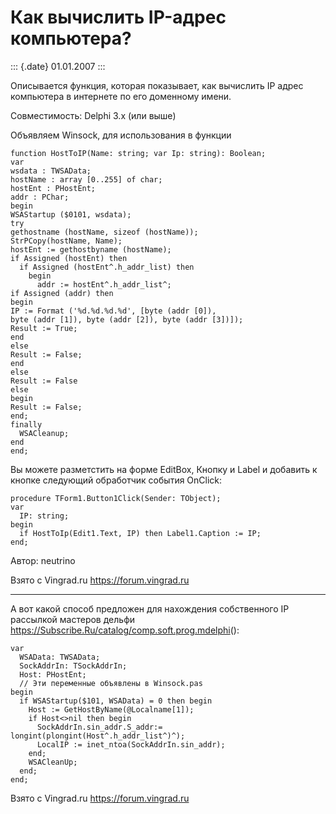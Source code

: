 Как вычислить IP-адрес компьютера?
==================================

::: {.date}
01.01.2007
:::

Описывается функция, которая показывает, как вычислить IP адрес
компьютера в интернете по его доменному имени.

Совместимость: Delphi 3.x (или выше)

Объявляем Winsock, для использования в функции

    function HostToIP(Name: string; var Ip: string): Boolean;
    var 
    wsdata : TWSAData; 
    hostName : array [0..255] of char; 
    hostEnt : PHostEnt; 
    addr : PChar; 
    begin 
    WSAStartup ($0101, wsdata); 
    try 
    gethostname (hostName, sizeof (hostName)); 
    StrPCopy(hostName, Name); 
    hostEnt := gethostbyname (hostName); 
    if Assigned (hostEnt) then 
      if Assigned (hostEnt^.h_addr_list) then 
        begin 
          addr := hostEnt^.h_addr_list^; 
    if Assigned (addr) then 
    begin 
    IP := Format ('%d.%d.%d.%d', [byte (addr [0]), 
    byte (addr [1]), byte (addr [2]), byte (addr [3])]); 
    Result := True; 
    end 
    else 
    Result := False; 
    end 
    else 
    Result := False 
    else 
    begin 
    Result := False; 
    end; 
    finally 
      WSACleanup; 
    end 
    end; 

Вы можете разметстить на форме EditBox, Кнопку и Label и добавить к
кнопке следующий обработчик события OnClick:

    procedure TForm1.Button1Click(Sender: TObject); 
    var 
      IP: string; 
    begin 
      if HostToIp(Edit1.Text, IP) then Label1.Caption := IP; 
    end; 

Автор: neutrino

Взято с Vingrad.ru <https://forum.vingrad.ru>

------------------------------------------------------------------------

А вот какой способ предложен для нахождения собственного IP рассылкой
мастеров дельфи <https://Subscribe.Ru/catalog/comp.soft.prog.mdelphi>():

    var
      WSAData: TWSAData;
      SockAddrIn: TSockAddrIn;
      Host: PHostEnt;
      // Эти переменные объявлены в Winsock.pas
    begin
      if WSAStartup($101, WSAData) = 0 then begin
        Host := GetHostByName(@Localname[1]);
        if Host<>nil then begin
          SockAddrIn.sin_addr.S_addr:= longint(plongint(Host^.h_addr_list^)^);
          LocalIP := inet_ntoa(SockAddrIn.sin_addr);
        end;
        WSACleanUp;
      end;
    end;

Взято с Vingrad.ru <https://forum.vingrad.ru>
